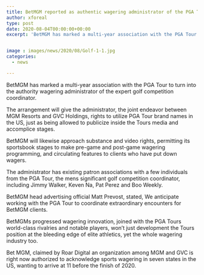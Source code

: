 ```yaml
---
title: BetMGM reported as authentic wagering administrator of the PGA Tour
author: xforeal 
type: post
date: 2020-08-04T00:00:00+00:00
excerpt: 'BetMGM has marked a multi-year association with the PGA Tour to turn into the authority wagering administrator of the expert golf competition organiser '


image : images/news/2020/08/Golf-1-1.jpg
categories:
  - news

---
```

BetMGM has marked a multi-year association with the PGA Tour to turn into the authority wagering administrator of the expert golf competition coordinator. 

The arrangement will give the administrator, the joint endeavor between MGM Resorts and GVC Holdings, rights to utilize PGA Tour brand names in the US, just as being allowed to publicize inside the Tours media and accomplice stages. 

BetMGM will likewise approach substance and video rights, permitting its sportsbook stages to make pre-game and post-game wagering programming, and circulating features to clients who have put down wagers. 

The administrator has existing patron associations with a few individuals from the PGA Tour, the mens significant golf competition coordinator, including Jimmy Walker, Keven Na, Pat Perez and Boo Weekly. 

BetMGM head advertising official Matt Prevost, stated, We anticipate working with the PGA Tour to coordinate extraordinary encounters for BetMGM clients. 

BetMGMs progressed wagering innovation, joined with the PGA Tours world-class rivalries and notable players, won&#8217;t just development the Tours position at the bleeding edge of elite athletics, yet the whole wagering industry too. 

Bet MGM, claimed by Roar Digital an organization among MGM and GVC is right now authorized to acknowledge sports wagering in seven states in the US, wanting to arrive at 11 before the finish of 2020.